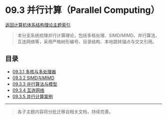 # 09.3 并行计算（Parallel Computing）

[返回计算机体系结构理论主题索引](../README.md)

> 本分支系统梳理并行计算理论，包括多核处理、SIMD/MIMD、并行算法、互连网络等，采用严格树形编号、目录结构、本地跳转锚点与交叉引用。

## 目录

- [09.3.1 多核与多处理器](./09.3.1_Multicore_and_Multiprocessor.md)
- [09.3.2 SIMD与MIMD](./09.3.2_SIMD_and_MIMD.md)
- [09.3.3 并行算法与模型](./09.3.3_Parallel_Algorithms_and_Models.md)
- [09.3.4 互连网络](./09.3.4_Interconnection_Networks.md)
- [09.3.5 并行计算案例](./09.3.5_Parallel_Computing_Cases.md)

---

> 各子主题内容将分批迁移自相关文档，持续完善。
